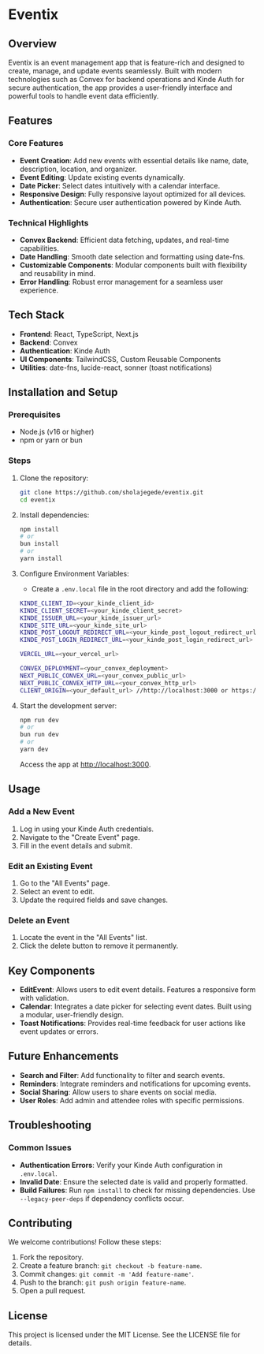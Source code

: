 # Eventix

## Overview

Eventix is an event management app that is feature-rich and designed to create, manage, and update events seamlessly. Built with modern technologies such as Convex for backend operations and Kinde Auth for secure authentication, the app provides a user-friendly interface and powerful tools to handle event data efficiently.

## Features

### Core Features

- **Event Creation**: Add new events with essential details like name, date, description, location, and organizer.
- **Event Editing**: Update existing events dynamically.
- **Date Picker**: Select dates intuitively with a calendar interface.
- **Responsive Design**: Fully responsive layout optimized for all devices.
- **Authentication**: Secure user authentication powered by Kinde Auth.

### Technical Highlights

- **Convex Backend**: Efficient data fetching, updates, and real-time capabilities.
- **Date Handling**: Smooth date selection and formatting using date-fns.
- **Customizable Components**: Modular components built with flexibility and reusability in mind.
- **Error Handling**: Robust error management for a seamless user experience.

## Tech Stack

- **Frontend**: React, TypeScript, Next.js
- **Backend**: Convex
- **Authentication**: Kinde Auth
- **UI Components**: TailwindCSS, Custom Reusable Components
- **Utilities**: date-fns, lucide-react, sonner (toast notifications)

## Installation and Setup

### Prerequisites

- Node.js (v16 or higher)
- npm or yarn or bun

### Steps

1. Clone the repository:

    ```bash
    git clone https://github.com/sholajegede/eventix.git
    cd eventix
    ```

2. Install dependencies:

    ```bash
    npm install
    # or
    bun install
    # or
    yarn install
    ```

3. Configure Environment Variables:
    - Create a `.env.local` file in the root directory and add the following:

    ```bash
    KINDE_CLIENT_ID=<your_kinde_client_id>
    KINDE_CLIENT_SECRET=<your_kinde_client_secret>
    KINDE_ISSUER_URL=<your_kinde_issuer_url>
    KINDE_SITE_URL=<your_kinde_site_url>
    KINDE_POST_LOGOUT_REDIRECT_URL=<your_kinde_post_logout_redirect_url>
    KINDE_POST_LOGIN_REDIRECT_URL=<your_kinde_post_login_redirect_url>
    
    VERCEL_URL=<your_vercel_url>
    
    CONVEX_DEPLOYMENT=<your_convex_deployment>
    NEXT_PUBLIC_CONVEX_URL=<your_convex_public_url>
    NEXT_PUBLIC_CONVEX_HTTP_URL=<your_convex_http_url>
    CLIENT_ORIGIN=<your_default_url> //http://localhost:3000 or https://your-app-domain.com
    ```

4. Start the development server:

    ```bash
    npm run dev
    # or
    bun run dev
    # or
    yarn dev
    ```

    Access the app at [http://localhost:3000](http://localhost:3000).

## Usage

### Add a New Event

1. Log in using your Kinde Auth credentials.
2. Navigate to the "Create Event" page.
3. Fill in the event details and submit.

### Edit an Existing Event

1. Go to the "All Events" page.
2. Select an event to edit.
3. Update the required fields and save changes.

### Delete an Event

1. Locate the event in the "All Events" list.
2. Click the delete button to remove it permanently.


## Key Components

- **EditEvent**: Allows users to edit event details. Features a responsive form with validation.
- **Calendar**: Integrates a date picker for selecting event dates. Built using a modular, user-friendly design.
- **Toast Notifications**: Provides real-time feedback for user actions like event updates or errors.

## Future Enhancements

- **Search and Filter**: Add functionality to filter and search events.
- **Reminders**: Integrate reminders and notifications for upcoming events.
- **Social Sharing**: Allow users to share events on social media.
- **User Roles**: Add admin and attendee roles with specific permissions.

## Troubleshooting

### Common Issues

- **Authentication Errors**: Verify your Kinde Auth configuration in `.env.local`.
- **Invalid Date**: Ensure the selected date is valid and properly formatted.
- **Build Failures**: Run `npm install` to check for missing dependencies. Use `--legacy-peer-deps` if dependency conflicts occur.

## Contributing

We welcome contributions! Follow these steps:

1. Fork the repository.
2. Create a feature branch: `git checkout -b feature-name`.
3. Commit changes: `git commit -m 'Add feature-name'`.
4. Push to the branch: `git push origin feature-name`.
5. Open a pull request.

## License

This project is licensed under the MIT License. See the LICENSE file for details.
